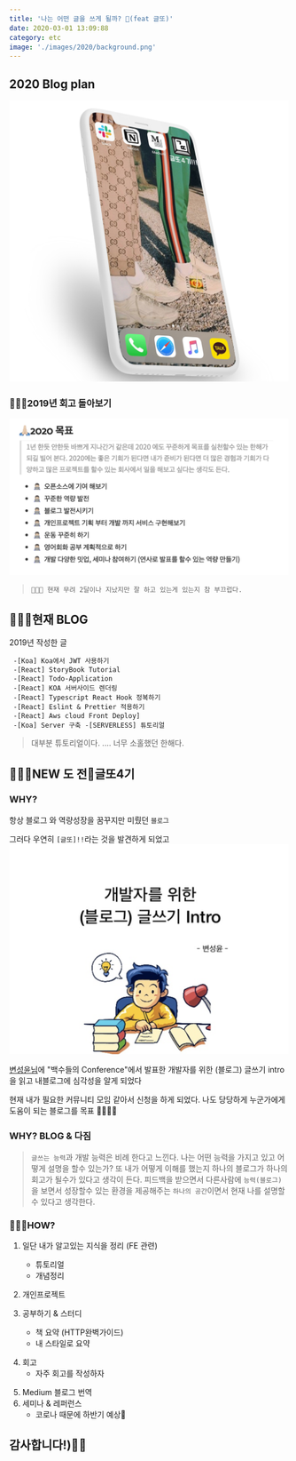 ```yaml
---
title: '나는 어떤 글을 쓰게 될까? 🧐(feat 글또)'
date: 2020-03-01 13:09:88
category: etc
image: './images/2020/background.png'
---
```


## 2020 Blog plan

![img](./images/2020/background.png)

### 👨🏻‍💻2019년 회고 돌아보기

![img](./images/2020/resolution-1.png)

> `👨🏻‍💻 현재 무려 2달이나 지났지만 잘 하고 있는게 있는지 참 부끄럽다.`

## 👨🏻‍💻현재 BLOG

2019년 작성한 글

```
 -[Koa] Koa에서 JWT 사용하기
 -[React] StoryBook Tutorial
 -[React] Todo-Application
 -[React] KOA 서버사이드 렌더링
 -[React] Typescript React Hook 정복하기
 -[React] Eslint & Prettier 적용하기
 -[React] Aws cloud Front Deploy]
 -[Koa] Server 구축 -[SERVERLESS] 튜토리얼
```

> 대부분 튜토리얼이다.
> .... 너무 소홀했던 한해다.

## 👨🏻‍💻NEW 도 전🚀글또4기

### WHY?

항상 블로그 와 역량성장을 꿈꾸지만 미뤘던 `블로그`

그러다 우연히 `[글또]!!`라는 것을 발견하게 되었고
![img](./images/2020/2020.png)

[변성윤님](https://www.slideshare.net/zzsza/intro-102870757)에 "백수들의 Conference"에서 발표한 개발자를 위한 (블로그) 글쓰기 intro을 읽고
내블로그에 심각성을 알게 되었다

현재 내가 필요한 커뮤니티 모임 같아서 신청을 하게 되었다.
나도 당당하게 누군가에게 도움이 되는 블로그를 목표 🙏🏻🙏🏻

### WHY? BLOG & 다짐

> `글쓰는 능력`과 개발 능력은 비례 한다고 느낀다.
> 나는 어떤 능력을 가지고 있고 어떻게 설명을 할수 있는가?
> 또 내가 어떻게 이해를 했는지 하나의 블로그가 하나의 회고가 될수가 있다고 생각이 든다.
> 피드백을 받으면서 다른사람에 `능력(블로그)`을 보면서 성장할수 있는 환경을 제공해주는 `하나의 공간`이면서
> 현재 나를 설명할수 있다고 생각한다.

### 👨🏻‍💻HOW?

1. 일단 내가 알고있는 지식을 정리
   (FE 관련)

   - 튜토리얼
   - 개념정리

2. 개인프로젝트

3) 공부하기 & 스터디

   - 책 요약 (HTTP완벽가이드)
   - 내 스타일로 요약

4. 회고
   - 자주 회고를 작성하자

5) Medium 블로그 번역
6) 세미나 & 레퍼런스
   - 코로나 때문에 하반기 예상🧐

## 감사합니다!)🙏🏻

